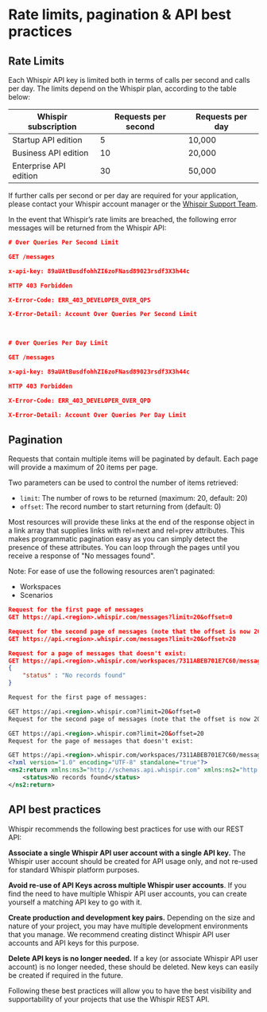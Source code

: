 # Rate limits, pagination & API best practices

##  Rate Limits
Each Whispir API key is limited both in terms of calls per second and calls per day. The limits depend on the Whispir plan, according to the table below:


Whispir subscription	 | 	Requests per second | Requests per day
---------|----------|---------
 Startup API edition | 5 | 10,000
 Business API edition	 | 10 | 20,000
 Enterprise API edition	 | 30	 | 50,000

If further calls per second or per day are required for your application, please contact your Whispir account manager or the [Whispir Support Team](mailto:support@whispir.com).

In the event that Whispir’s rate limits are breached, the following error messages will be returned from the Whispir API:

```json
# Over Queries Per Second Limit

GET /messages

x-api-key: 89aUAtBusdfohhZI6zoFNasd89023rsdf3X3h44c

HTTP 403 Forbidden

X-Error-Code: ERR_403_DEVELOPER_OVER_QPS

X-Error-Detail: Account Over Queries Per Second Limit

 

# Over Queries Per Day Limit

GET /messages

x-api-key: 89aUAtBusdfohhZI6zoFNasd89023rsdf3X3h44c

HTTP 403 Forbidden

X-Error-Code: ERR_403_DEVELOPER_OVER_QPD

X-Error-Detail: Account Over Queries Per Day Limit

```
## Pagination

Requests that contain multiple items will be paginated by default. Each page will provide a maximum of 20 items per page.

Two parameters can be used to control the number of items retrieved:

- `limit`: The number of rows to be returned (maximum: 20, default: 20)
- `offset`: The record number to start returning from (default: 0)

Most resources will provide these links at the end of the response object in a link array that supplies links with rel=next and rel=prev attributes. This makes programmatic pagination easy as you can simply detect the presence of these attributes. You can loop through the pages until you receive a response of "No messages found".

Note: For ease of use the following resources aren’t paginated:

- Workspaces
- Scenarios

```JSON
Request for the first page of messages
GET https://api.<region>.whispir.com/messages?limit=20&offset=0

Request for the second page of messages (note that the offset is now 20)
GET https://api.<region>.whispir.com/messages?limit=20&offset=20

Request for a page of messages that doesn't exist:
GET https://api.<region>.whispir.com/workspaces/7311ABEB701E7C60/messages?limit=20&offset=40
{
    "status" : "No records found"
}
```
```XML
Request for the first page of messages:

GET https://api.<region>.whispir.com?limit=20&offset=0
Request for the second page of messages (note that the offset is now 20):

GET https://api.<region>.whispir.com?limit=20&offset=20
Request for the page of messages that doesn't exist:

GET https://api.<region>.whispir.com/workspaces/7311ABEB701E7C60/messages?limit=20&offset=20
<?xml version="1.0" encoding="UTF-8" standalone="true"?>
<ns2:return xmlns:ns3="http://schemas.api.whispir.com" xmlns:ns2="http://schemas.api.whispir.com/dap">
    <status>No records found</status>
</ns2:return>
```
## API best practices

Whispir recommends the following best practices for use with our REST API:

**Associate a single Whispir API user account with a single API key.** The Whispir user account should be created for API usage only, and not re-used for standard Whispir platform purposes.

**Avoid re-use of API Keys across multiple Whispir user accounts**. If you find the need to have multiple Whispir API user accounts, you can create yourself a matching API key to go with it.

**Create production and development key pairs.** Depending on the size and nature of your project, you may have multiple development environments that you manage. We recommend creating distinct Whispir API user accounts and API keys for this purpose.

**Delete API keys is no longer needed.** If a key (or associate Whispir API user account) is no longer needed, these should be deleted. New keys can easily be created if required in the future.

Following these best practices will allow you to have the best visibility and supportability of your projects that use the Whispir REST API.

